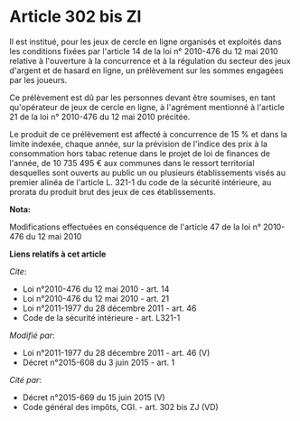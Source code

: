 # Article 302 bis ZI

Il est institué, pour les jeux de cercle en ligne organisés et exploités dans les conditions fixées par l'article 14 de la
loi n° 2010-476 du 12 mai 2010 relative à l'ouverture à la concurrence et à la régulation du secteur des jeux d'argent et de
hasard en ligne, un prélèvement sur les sommes engagées par les joueurs. 

Ce prélèvement est dû par les personnes devant être soumises, en tant qu'opérateur de jeux de cercle en ligne, à l'agrément
mentionné à l'article 21 de la loi n° 2010-476 du 12 mai 2010 précitée. 

Le produit de ce prélèvement est affecté à concurrence de 15 % et dans la limite indexée, chaque année, sur la prévision de
l'indice des prix à la consommation hors tabac retenue dans le projet de loi de finances de l'année, de 10 735 495 € aux
communes dans le ressort territorial desquelles sont ouverts au public un ou plusieurs établissements visés au premier alinéa
de l'article L. 321-1 du code de la sécurité intérieure, au prorata du produit brut des jeux de ces établissements.

**Nota:**

Modifications effectuées en conséquence de l'article 47 de la loi n° 2010-476 du 12 mai 2010

**Liens relatifs à cet article**

_Cite_:

  - Loi n°2010-476 du 12 mai 2010 - art. 14
  - Loi n°2010-476 du 12 mai 2010 - art. 21
  - Loi n°2011-1977 du 28 décembre 2011 - art. 46
  - Code de la sécurité intérieure - art. L321-1

_Modifié par_:

  - Loi n°2011-1977 du 28 décembre 2011 - art. 46 (V)
  - Décret n°2015-608 du 3 juin 2015 - art. 1

_Cité par_:

  - Décret n°2015-669 du 15 juin 2015 (V)
  - Code général des impôts, CGI. - art. 302 bis ZJ (VD)
